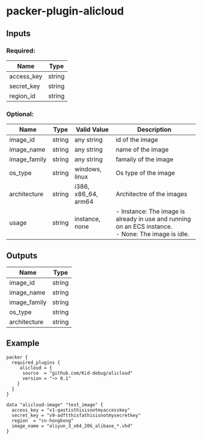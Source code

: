 # packer-plugin-alicloud

## Inputs

### Required:
|    Name   |  Type  |
|-----------|--------|
|access_key | string |
|secret_key | string |
|region_id  | string |

### Optional:

|    Name     | Type   |     Valid Value     | Description |
|-------------|--------|---------------------|--------------|
|image_id     | string | any string          | id of the image |
|image_name   | string | any string          | name of the image |
|image_family | string | any string          | famaily of the image |
|os_type      | string | windows, linux      | Os type of the image |
|architecture | string | i386, x86_64, arm64 | Architectre of the images |
|usage        | string | instance, none      |- Instance: The image is already in use and running on an ECS instance. <br> - None: The image is idle. |

## Outputs
|    Name     | Type   |
|-------------|--------|
|image_id     | string |
|image_name   | string |
|image_family | string |
|os_type      | string |
|architecture | string |

## Example
```
packer {
  required_plugins {
     alicloud = {
      source  = "github.com/Kid-debug/alicloud"
      version = "~> 0.1"
    }
  }
}

data "alicloud-image" "test_image" {
  access_key = "v1-gastisthisisnotmyaccesskey"
  secret_key = "v9-adftthisfathisisnotmysecretkey"
  region  = "cn-hongkong"
  image_name = "aliyun_3_x64_20G_alibase_*.vhd"
}
```
